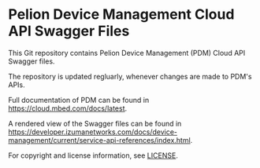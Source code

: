 # Pelion Device Management Cloud API Swagger Files

This Git repository contains Pelion Device Management (PDM) Cloud API Swagger files.

The repository is updated regluarly, whenever changes are made to PDM's APIs.

Full documentation of PDM can be found in https://cloud.mbed.com/docs/latest.

A rendered view of the Swagger files can be found in
https://developer.izumanetworks.com/docs/device-management/current/service-api-references/index.html.

For copyright and license information, see [LICENSE](LICENSE).
